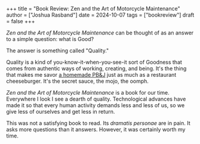 +++
title = "Book Review: Zen and the Art of Motorcycle Maintenance"
author = ["Joshua Rasband"]
date = 2024-10-07
tags = ["bookreview"]
draft = false
+++

_Zen and the Art of Motorcycle Maintenance_ can be thought of as an answer to a
simple question: what is Good?

The answer is something called "Quality."

Quality is a kind of you-know-it-when-you-see-it sort of Goodness that comes
from authentic ways of working, creating, and being. It's the thing that makes
me savor [a homemade PB&amp;J](https:jrasband.com/posts/2024-10-04-the-spiritual-dimension-of-food) just as much as a restaurant cheeseburger. It's the
secret sauce, the mojo, the oomph.

_Zen and the Art of Motorcycle Maintenance_ is a book for our time. Everywhere I
look I see a dearth of quality. Technological advances have made it so that
every human activity demands less and less of us, so we give less of ourselves
and get less in return.

This was not a satisfying book to read. Its _dramatis personae_ are in pain. It
asks more questions than it answers. However, it was certainly worth my time.
